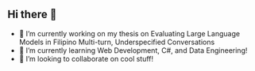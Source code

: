 ## Hi there 👋

- 🔭 I’m currently working on my thesis on Evaluating Large Language Models in Filipino Multi-turn, Underspecified Conversations
- 🌱 I’m currently learning Web Development, C#, and Data Engineering!
- 👯 I’m looking to collaborate on cool stuff!
